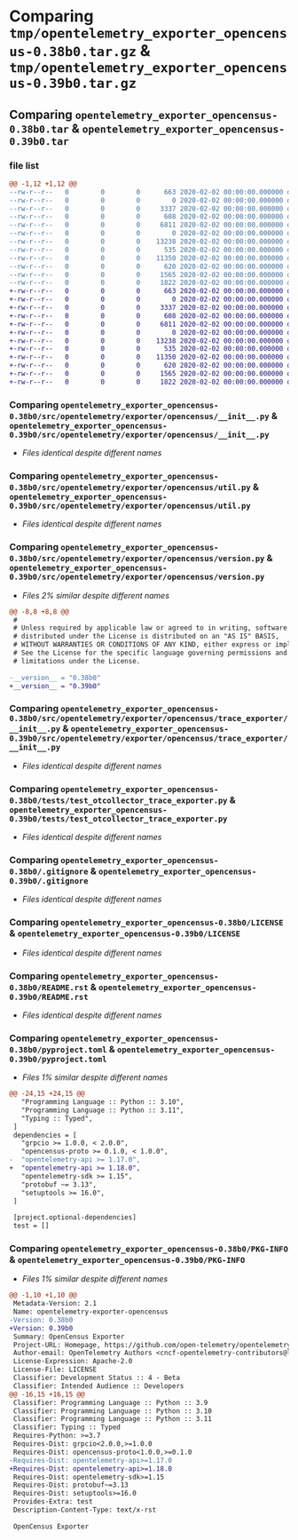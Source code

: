 # Comparing `tmp/opentelemetry_exporter_opencensus-0.38b0.tar.gz` & `tmp/opentelemetry_exporter_opencensus-0.39b0.tar.gz`

## Comparing `opentelemetry_exporter_opencensus-0.38b0.tar` & `opentelemetry_exporter_opencensus-0.39b0.tar`

### file list

```diff
@@ -1,12 +1,12 @@
--rw-r--r--   0        0        0      663 2020-02-02 00:00:00.000000 opentelemetry_exporter_opencensus-0.38b0/src/opentelemetry/exporter/opencensus/__init__.py
--rw-r--r--   0        0        0        0 2020-02-02 00:00:00.000000 opentelemetry_exporter_opencensus-0.38b0/src/opentelemetry/exporter/opencensus/py.typed
--rw-r--r--   0        0        0     3337 2020-02-02 00:00:00.000000 opentelemetry_exporter_opencensus-0.38b0/src/opentelemetry/exporter/opencensus/util.py
--rw-r--r--   0        0        0      608 2020-02-02 00:00:00.000000 opentelemetry_exporter_opencensus-0.38b0/src/opentelemetry/exporter/opencensus/version.py
--rw-r--r--   0        0        0     6811 2020-02-02 00:00:00.000000 opentelemetry_exporter_opencensus-0.38b0/src/opentelemetry/exporter/opencensus/trace_exporter/__init__.py
--rw-r--r--   0        0        0        0 2020-02-02 00:00:00.000000 opentelemetry_exporter_opencensus-0.38b0/tests/__init__.py
--rw-r--r--   0        0        0    13238 2020-02-02 00:00:00.000000 opentelemetry_exporter_opencensus-0.38b0/tests/test_otcollector_trace_exporter.py
--rw-r--r--   0        0        0      535 2020-02-02 00:00:00.000000 opentelemetry_exporter_opencensus-0.38b0/.gitignore
--rw-r--r--   0        0        0    11350 2020-02-02 00:00:00.000000 opentelemetry_exporter_opencensus-0.38b0/LICENSE
--rw-r--r--   0        0        0      620 2020-02-02 00:00:00.000000 opentelemetry_exporter_opencensus-0.38b0/README.rst
--rw-r--r--   0        0        0     1565 2020-02-02 00:00:00.000000 opentelemetry_exporter_opencensus-0.38b0/pyproject.toml
--rw-r--r--   0        0        0     1822 2020-02-02 00:00:00.000000 opentelemetry_exporter_opencensus-0.38b0/PKG-INFO
+-rw-r--r--   0        0        0      663 2020-02-02 00:00:00.000000 opentelemetry_exporter_opencensus-0.39b0/src/opentelemetry/exporter/opencensus/__init__.py
+-rw-r--r--   0        0        0        0 2020-02-02 00:00:00.000000 opentelemetry_exporter_opencensus-0.39b0/src/opentelemetry/exporter/opencensus/py.typed
+-rw-r--r--   0        0        0     3337 2020-02-02 00:00:00.000000 opentelemetry_exporter_opencensus-0.39b0/src/opentelemetry/exporter/opencensus/util.py
+-rw-r--r--   0        0        0      608 2020-02-02 00:00:00.000000 opentelemetry_exporter_opencensus-0.39b0/src/opentelemetry/exporter/opencensus/version.py
+-rw-r--r--   0        0        0     6811 2020-02-02 00:00:00.000000 opentelemetry_exporter_opencensus-0.39b0/src/opentelemetry/exporter/opencensus/trace_exporter/__init__.py
+-rw-r--r--   0        0        0        0 2020-02-02 00:00:00.000000 opentelemetry_exporter_opencensus-0.39b0/tests/__init__.py
+-rw-r--r--   0        0        0    13238 2020-02-02 00:00:00.000000 opentelemetry_exporter_opencensus-0.39b0/tests/test_otcollector_trace_exporter.py
+-rw-r--r--   0        0        0      535 2020-02-02 00:00:00.000000 opentelemetry_exporter_opencensus-0.39b0/.gitignore
+-rw-r--r--   0        0        0    11350 2020-02-02 00:00:00.000000 opentelemetry_exporter_opencensus-0.39b0/LICENSE
+-rw-r--r--   0        0        0      620 2020-02-02 00:00:00.000000 opentelemetry_exporter_opencensus-0.39b0/README.rst
+-rw-r--r--   0        0        0     1565 2020-02-02 00:00:00.000000 opentelemetry_exporter_opencensus-0.39b0/pyproject.toml
+-rw-r--r--   0        0        0     1822 2020-02-02 00:00:00.000000 opentelemetry_exporter_opencensus-0.39b0/PKG-INFO
```

### Comparing `opentelemetry_exporter_opencensus-0.38b0/src/opentelemetry/exporter/opencensus/__init__.py` & `opentelemetry_exporter_opencensus-0.39b0/src/opentelemetry/exporter/opencensus/__init__.py`

 * *Files identical despite different names*

### Comparing `opentelemetry_exporter_opencensus-0.38b0/src/opentelemetry/exporter/opencensus/util.py` & `opentelemetry_exporter_opencensus-0.39b0/src/opentelemetry/exporter/opencensus/util.py`

 * *Files identical despite different names*

### Comparing `opentelemetry_exporter_opencensus-0.38b0/src/opentelemetry/exporter/opencensus/version.py` & `opentelemetry_exporter_opencensus-0.39b0/src/opentelemetry/exporter/opencensus/version.py`

 * *Files 2% similar despite different names*

```diff
@@ -8,8 +8,8 @@
 #
 # Unless required by applicable law or agreed to in writing, software
 # distributed under the License is distributed on an "AS IS" BASIS,
 # WITHOUT WARRANTIES OR CONDITIONS OF ANY KIND, either express or implied.
 # See the License for the specific language governing permissions and
 # limitations under the License.
 
-__version__ = "0.38b0"
+__version__ = "0.39b0"
```

### Comparing `opentelemetry_exporter_opencensus-0.38b0/src/opentelemetry/exporter/opencensus/trace_exporter/__init__.py` & `opentelemetry_exporter_opencensus-0.39b0/src/opentelemetry/exporter/opencensus/trace_exporter/__init__.py`

 * *Files identical despite different names*

### Comparing `opentelemetry_exporter_opencensus-0.38b0/tests/test_otcollector_trace_exporter.py` & `opentelemetry_exporter_opencensus-0.39b0/tests/test_otcollector_trace_exporter.py`

 * *Files identical despite different names*

### Comparing `opentelemetry_exporter_opencensus-0.38b0/.gitignore` & `opentelemetry_exporter_opencensus-0.39b0/.gitignore`

 * *Files identical despite different names*

### Comparing `opentelemetry_exporter_opencensus-0.38b0/LICENSE` & `opentelemetry_exporter_opencensus-0.39b0/LICENSE`

 * *Files identical despite different names*

### Comparing `opentelemetry_exporter_opencensus-0.38b0/README.rst` & `opentelemetry_exporter_opencensus-0.39b0/README.rst`

 * *Files identical despite different names*

### Comparing `opentelemetry_exporter_opencensus-0.38b0/pyproject.toml` & `opentelemetry_exporter_opencensus-0.39b0/pyproject.toml`

 * *Files 1% similar despite different names*

```diff
@@ -24,15 +24,15 @@
   "Programming Language :: Python :: 3.10",
   "Programming Language :: Python :: 3.11",
   "Typing :: Typed",
 ]
 dependencies = [
   "grpcio >= 1.0.0, < 2.0.0",
   "opencensus-proto >= 0.1.0, < 1.0.0",
-  "opentelemetry-api >= 1.17.0",
+  "opentelemetry-api >= 1.18.0",
   "opentelemetry-sdk >= 1.15",
   "protobuf ~= 3.13",
   "setuptools >= 16.0",
 ]
 
 [project.optional-dependencies]
 test = []
```

### Comparing `opentelemetry_exporter_opencensus-0.38b0/PKG-INFO` & `opentelemetry_exporter_opencensus-0.39b0/PKG-INFO`

 * *Files 1% similar despite different names*

```diff
@@ -1,10 +1,10 @@
 Metadata-Version: 2.1
 Name: opentelemetry-exporter-opencensus
-Version: 0.38b0
+Version: 0.39b0
 Summary: OpenCensus Exporter
 Project-URL: Homepage, https://github.com/open-telemetry/opentelemetry-python/tree/main/exporter/opentelemetry-exporter-opencensus
 Author-email: OpenTelemetry Authors <cncf-opentelemetry-contributors@lists.cncf.io>
 License-Expression: Apache-2.0
 License-File: LICENSE
 Classifier: Development Status :: 4 - Beta
 Classifier: Intended Audience :: Developers
@@ -16,15 +16,15 @@
 Classifier: Programming Language :: Python :: 3.9
 Classifier: Programming Language :: Python :: 3.10
 Classifier: Programming Language :: Python :: 3.11
 Classifier: Typing :: Typed
 Requires-Python: >=3.7
 Requires-Dist: grpcio<2.0.0,>=1.0.0
 Requires-Dist: opencensus-proto<1.0.0,>=0.1.0
-Requires-Dist: opentelemetry-api>=1.17.0
+Requires-Dist: opentelemetry-api>=1.18.0
 Requires-Dist: opentelemetry-sdk>=1.15
 Requires-Dist: protobuf~=3.13
 Requires-Dist: setuptools>=16.0
 Provides-Extra: test
 Description-Content-Type: text/x-rst
 
 OpenCensus Exporter
```


